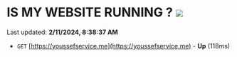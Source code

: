 # IS MY WEBSITE RUNNING ? [![](https://img.shields.io/static/v1?label=Sponsor&message=%E2%9D%A4&logo=GitHub&color=%23fe8e86)](https://github.com/sponsors/<username>)

Last updated: **2/11/2024, 8:38:37 AM**

- `GET` [https://youssefservice.me](https://youssefservice.me) - **Up** (118ms)
